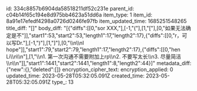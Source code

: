 id: 334c8857b6904da58518211df52c231e
parent_id: c04b14f65c194e8d975bb4623a51dd6a
item_type: 1
item_id: 8a91e17efedf4298a0726d0246fe97fb
item_updated_time: 1685251548265
title_diff: "[]"
body_diff: "[{\"diffs\":[[0,\"sor XXX,\"],[-1,\"(\"],[1,\"[\"],[0,\"如果无法确定是不\"]],\"start1\":53,\"start2\":53,\"length1\":17,\"length2\":17},{\"diffs\":[[0,\"r，可以写Dr.\"],[-1,\")\"],[1,\"]\"],[0,\"\\\n\\\nI hope\"]],\"start1\":79,\"start2\":79,\"length1\":17,\"length2\":17},{\"diffs\":[[0,\"hen Li\\\n\\\n\"],[1,\"\\\n1. 第一次沟通不需要附加上rp\\\n2. 不要写太长\\\n3. 尽量简洁\\\n\\\n\"]],\"start1\":1441,\"start2\":1441,\"length1\":8,\"length2\":44}]"
metadata_diff: {"new":{},"deleted":[]}
encryption_cipher_text: 
encryption_applied: 0
updated_time: 2023-05-28T05:32:05.091Z
created_time: 2023-05-28T05:32:05.091Z
type_: 13